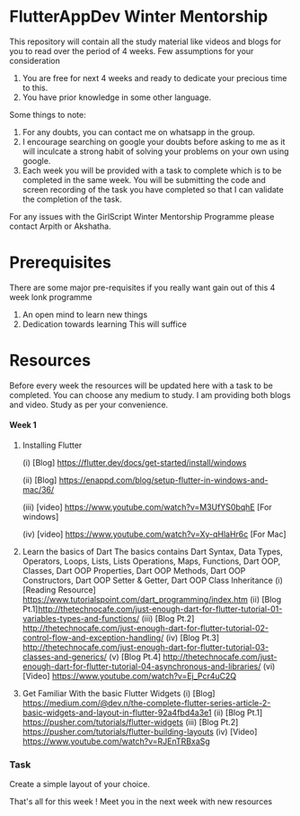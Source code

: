 # FlutterAppDev Winter Mentorship
This repository will contain all the study material like videos and blogs for you to read over the period of 4 weeks. Few assumptions for your consideration
1. You are free for next 4 weeks and ready to dedicate your precious time to this.
2. You have prior knowledge in some other language.

Some things to note:
1. For any doubts, you can contact me on whatsapp in the group.
2. I encourage searching on google your doubts before asking to me as it will inculcate a strong habit of solving your problems on your own using google.
3. Each week you will be provided with a task to complete which is to be completed in the same week. You will be submitting the code and screen recording of the task you have completed so that I can validate the completion of the task.

For any issues with the GirlScript Winter Mentorship Programme please contact Arpith or Akshatha.

# Prerequisites 
There are some major pre-requisites if you really want gain out of this 4 week lonk programme
1. An open mind to learn new things
2. Dedication towards learning
This will suffice 

# Resources 
Before every week the resources will be updated here with a task to be completed. You can choose any medium to study. I am providing both blogs and video. Study as per your convenience.
#### Week 1
1. Installing Flutter 
 
   (i) [Blog] https://flutter.dev/docs/get-started/install/windows 
 
   (ii) [Blog] https://enappd.com/blog/setup-flutter-in-windows-and-mac/36/
 
   (iii) [video] https://www.youtube.com/watch?v=M3UfYS0bqhE [For windows]
 
   (iv) [video] https://www.youtube.com/watch?v=Xy-qHlaHr6c [For Mac]

2. Learn the basics of Dart
The basics contains
Dart Syntax, Data Types, Operators, Loops, Lists, Lists Operations, Maps, Functions, Dart OOP, Classes, Dart OOP Properties, Dart OOP Methods, Dart OOP Constructors, Dart OOP Setter & Getter, Dart OOP Class Inheritance
 (i) [Reading Resource] https://www.tutorialspoint.com/dart_programming/index.htm
 (ii) [Blog Pt.1]http://thetechnocafe.com/just-enough-dart-for-flutter-tutorial-01-variables-types-and-functions/
 (iii) [Blog Pt.2] http://thetechnocafe.com/just-enough-dart-for-flutter-tutorial-02-control-flow-and-exception-handling/
 (iv) [Blog Pt.3] http://thetechnocafe.com/just-enough-dart-for-flutter-tutorial-03-classes-and-generics/
 (v) [Blog Pt.4] http://thetechnocafe.com/just-enough-dart-for-flutter-tutorial-04-asynchronous-and-libraries/
 (vi) [Video] https://www.youtube.com/watch?v=Ej_Pcr4uC2Q

3. Get Familiar With the basic Flutter Widgets
 (i) [Blog] https://medium.com/@dev.n/the-complete-flutter-series-article-2-basic-widgets-and-layout-in-flutter-92a4fbd4a3e1
 (ii) [Blog Pt.1] https://pusher.com/tutorials/flutter-widgets
 (iii) [Blog Pt.2] https://pusher.com/tutorials/flutter-building-layouts
 (iv) [Video] https://www.youtube.com/watch?v=RJEnTRBxaSg

### Task
Create a simple layout of your choice.

That's all for this week ! Meet you in the next week with new resources
